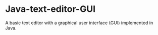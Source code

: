 # Java-text-editor-GUI
A basic text editor with a graphical user interface (GUI) implemented in Java.
